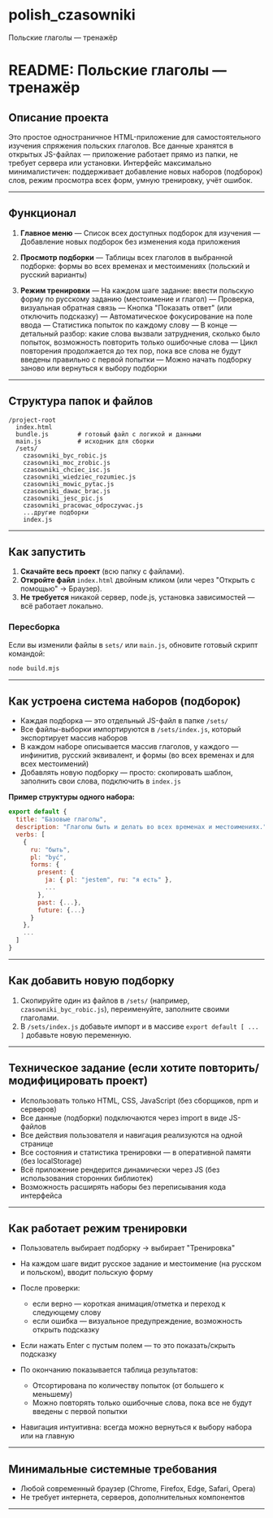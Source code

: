 # polish_czasowniki
Польские глаголы — тренажёр

# **README: Польские глаголы — тренажёр**

## **Описание проекта**

Это простое одностраничное HTML-приложение для самостоятельного изучения спряжения польских глаголов.
Все данные хранятся в открытых JS-файлах — приложение работает прямо из папки, не требует сервера или установки.
Интерфейс максимально минималистичен: поддерживает добавление новых наборов (подборок) слов, режим просмотра всех форм, умную тренировку, учёт ошибок.

---

## **Функционал**

1. **Главное меню**
   — Список всех доступных подборок для изучения
   — Добавление новых подборок без изменения кода приложения

2. **Просмотр подборки**
   — Таблицы всех глаголов в выбранной подборке: формы во всех временах и местоимениях (польский и русский варианты)

3. **Режим тренировки**
   — На каждом шаге задание: ввести польскую форму по русскому заданию (местоимение и глагол)
   — Проверка, визуальная обратная связь
   — Кнопка "Показать ответ" (или отключить подсказку)
   — Автоматическое фокусирование на поле ввода
   — Статистика попыток по каждому слову
   — В конце — детальный разбор: какие слова вызвали затруднения, сколько было попыток, возможность повторить только ошибочные слова
   — Цикл повторения продолжается до тех пор, пока все слова не будут введены правильно с первой попытки
   — Можно начать подборку заново или вернуться к выбору подборки

---

## **Структура папок и файлов**

```
/project-root
  index.html
  bundle.js        # готовый файл с логикой и данными
  main.js          # исходник для сборки
  /sets/
    czasowniki_byc_robic.js
    czasowniki_moc_zrobic.js
    czasowniki_chciec_isc.js
    czasowniki_wiedziec_rozumiec.js
    czasowniki_mowic_pytac.js
    czasowniki_dawac_brac.js
    czasowniki_jesc_pic.js
    czasowniki_pracowac_odpoczywac.js
    ...другие подборки
    index.js
```

---

## **Как запустить**

1. **Скачайте весь проект** (всю папку с файлами).
2. **Откройте файл** `index.html` двойным кликом (или через "Открыть с помощью" → Браузер).
3. **Не требуется** никакой сервер, node.js, установка зависимостей — всё работает локально.

### Пересборка
Если вы изменили файлы в `sets/` или `main.js`, обновите готовый скрипт командой:

```bash
node build.mjs
```

---

## **Как устроена система наборов (подборок)**

* Каждая подборка — это отдельный JS-файл в папке `/sets/`
* Все файлы-выборки импортируются в `/sets/index.js`, который экспортирует массив наборов
* В каждом наборе описывается массив глаголов, у каждого — инфинитив, русский эквивалент, и формы (во всех временах и для всех местоимений)
* Добавлять новую подборку — просто: скопировать шаблон, заполнить свои слова, подключить в `index.js`

**Пример структуры одного набора:**

```js
export default {
  title: "Базовые глаголы",
  description: "Глаголы быть и делать во всех временах и местоимениях.",
  verbs: [
    {
      ru: "быть",
      pl: "być",
      forms: {
        present: {
          ja: { pl: "jestem", ru: "я есть" },
          ...
        },
        past: {...},
        future: {...}
      }
    },
    ...
  ]
}
```

---

## **Как добавить новую подборку**

1. Скопируйте один из файлов в `/sets/` (например, `czasowniki_byc_robic.js`), переименуйте, заполните своими глаголами.
2. В `/sets/index.js` добавьте импорт и в массиве `export default [ ... ]` добавьте новую переменную.

---

## **Техническое задание (если хотите повторить/модифицировать проект)**

* Использовать только HTML, CSS, JavaScript (без сборщиков, npm и серверов)
* Все данные (подборки) подключаются через import в виде JS-файлов
* Все действия пользователя и навигация реализуются на одной странице
* Все состояния и статистика тренировки — в оперативной памяти (без localStorage)
* Всё приложение рендерится динамически через JS (без использования сторонних библиотек)
* Возможность расширять наборы без переписывания кода интерфейса

---

## **Как работает режим тренировки**

* Пользователь выбирает подборку → выбирает "Тренировка"
* На каждом шаге видит русское задание и местоимение (на русском и польском), вводит польскую форму
* После проверки:

  * если верно — короткая анимация/отметка и переход к следующему слову
  * если ошибка — визуальное предупреждение, возможность открыть подсказку
* Если нажать Enter с пустым полем — то это показать/скрыть подсказку
* По окончанию показывается таблица результатов:

  * Отсортирована по количеству попыток (от большего к меньшему)
  * Можно повторять только ошибочные слова, пока все не будут введены с первой попытки
* Навигация интуитивна: всегда можно вернуться к выбору набора или на главную

---

## **Минимальные системные требования**

* Любой современный браузер (Chrome, Firefox, Edge, Safari, Opera)
* Не требует интернета, серверов, дополнительных компонентов

---

